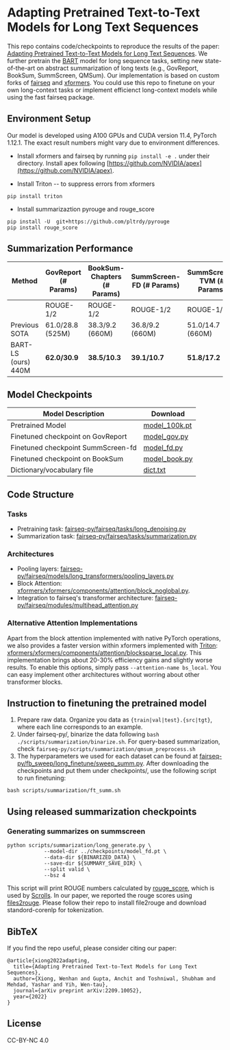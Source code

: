 # Adapting Pretrained Text-to-Text Models for Long Text Sequences

This repo contains code/checkpoints to reproduce the results of the paper: [Adapting Pretrained Text-to-Text Models for Long Text Sequences](https://arxiv.org/abs/2209.10052). We further pretrain the [BART](https://arxiv.org/abs/1910.13461) model for long sequence tasks, setting new state-of-the-art on abstract summarization of long texts (e.g., GovReport, BookSum, SummScreen, QMSum). Our implementation is based on custom forks of [fairseq](https://github.com/facebookresearch/fairseq) and [xformers](https://github.com/facebookresearch/xformers). You could use this repo to finetune on your own long-context tasks or implement efficienct long-context models while using the fast fairseq package.

## Environment Setup
Our model is developed using A100 GPUs and CUDA version 11.4, PyTorch 1.12.1. The exact result numbers might vary due to environment differences. 

* Install xformers and fairseq by running `pip install -e .` under their directory. Install apex following [https://github.com/NVIDIA/apex](https://github.com/NVIDIA/apex).

* Install Triton -- to suppress errors from xformers
```
pip install triton
```

* Install summarizaztion pyrouge and rouge_score
```
pip install -U  git+https://github.com/pltrdy/pyrouge
pip install rouge_score
```

## Summarization Performance

| Method      | GovReport (# Params) | BookSum-Chapters (# Params) | SummScreen-FD (# Params) | SummScreen-TVM (# Params)
------------------------------------| ----- | ----- | ----- | ----
|              | ROUGE-1/2 | ROUGE-1/2 | ROUGE-1/2 | ROUGE-1/2
Previous SOTA  | 61.0/28.8 (525M) | 38.3/9.2 (660M) | 36.8/9.2 (660M) | 51.0/14.7 (660M)
BART-LS (ours) 440M | **62.0/30.9** | **38.5/10.3** | **39.1/10.7** | **51.8/17.2**
 
## Model Checkpoints

Model Description                           | Download
--------------------------------------| ---
Pretrained Model   | [model_100k.pt](https://dl.fbaipublicfiles.com/lsbart/model_100k.pt)
Finetuned checkpoint on GovReport  | [model_gov.py](https://dl.fbaipublicfiles.com/lsbart/model_gov.pt)
Finetuned checkpoint SummScreen-fd | [model_fd.py](https://dl.fbaipublicfiles.com/lsbart/model_fd.pt)
Finetuned checkpoint on BookSum    | [model_book.py](https://dl.fbaipublicfiles.com/lsbart/model_book.pt)
Dictionary/vocabulary file    | [dict.txt](https://dl.fbaipublicfiles.com/lsbart/dict.txt)


## Code Structure

### Tasks
* Pretraining task: [fairseq-py/fairseq/tasks/long_denoising.py](https://github.com/facebookresearch/bart_ls/blob/main/fairseq-py/fairseq/tasks/long_denoising.py)
* Summarization task: [fairseq-py/fairseq/tasks/summarization.py](https://github.com/facebookresearch/bart_ls/blob/main/fairseq-py/fairseq/tasks/summarization.py)

### Architectures
* Pooling layers: [fairseq-py/fairseq/models/long_transformers/pooling_layers.py](https://github.com/facebookresearch/bart_ls/blob/main/fairseq-py/fairseq/models/long_transformers/pooling_layer.py)
* Block Attention: [xformers/xformers/components/attention/block_noglobal.py](https://github.com/facebookresearch/bart_ls/blob/main/xformers/xformers/components/attention/block_noglobal.py).
* Integration to fairseq's transformer architecture: [fairseq-py/fairseq/modules/multihead_attention.py](https://github.com/facebookresearch/bart_ls/blob/main/fairseq-py/fairseq/modules/multihead_attention.py#L181)

### Alternative Attention Implementations
Apart from the block attention implemented with native PyTorch operations, we also provides a faster version within xformers implemented with [Triton](https://github.com/openai/triton): [xformers/xformers/components/attention/blocksparse_local.py](https://github.com/facebookresearch/bart_ls/blob/main/xformers/xformers/components/attention/blocksparse_local.py). This implementation brings about 20-30% efficiency gains and slightly worse results. To enable this options, simply pass `--attention-name bs_local`. You can easy implement other architectures without worring about other transformer blocks.


## Instruction to finetuning the pretrained model

1. Prepare raw data. Organize you data as `{train|val|test}.{src|tgt}`, where each line corresponds to an example. 
2. Under fairseq-py/, binarize the data following `bash ./scripts/summarization/binarize.sh`. For query-based summarization, check `fairseq-py/scripts/summarization/qmsum_preprocess.sh`
3. The hyperparameters we used for each dataset can be found at [fairseq-py/fb_sweep/long_finetune/sweep_summ.py](https://github.com/facebookresearch/bart_ls/blob/main/fairseq-py/fb_sweep/long_finetune/sweep_summ.py). After downloading the checkpoints and put them under checkpoints/, use the following script to run finetuning:

```
bash scripts/summarization/ft_summ.sh
```

## 

## Using released summarization checkpoints

### Generating summarizes on summscreen
```
python scripts/summarization/long_generate.py \
            --model-dir ../checkpoints/model_fd.pt \
            --data-dir ${BINARIZED_DATA} \
            --save-dir ${SUMMARY_SAVE_DIR} \
            --split valid \
            --bsz 4

```
This script will print ROUGE numbers calculated by [rouge_score](https://pypi.org/project/rouge-score/), which is used by [Scrolls](https://www.scrolls-benchmark.com/leaderboard). In our paper, we reported the rouge scores using [files2rouge](https://github.com/pltrdy/files2rouge). Please follow their repo to install file2rouge and download standord-corenlp for tokenization.


## BibTeX
If you find the repo useful, please consider citing our paper:
```
@article{xiong2022adapting,
  title={Adapting Pretrained Text-to-Text Models for Long Text Sequences},
  author={Xiong, Wenhan and Gupta, Anchit and Toshniwal, Shubham and Mehdad, Yashar and Yih, Wen-tau},
  journal={arXiv preprint arXiv:2209.10052},
  year={2022}
}
```

## License
CC-BY-NC 4.0
